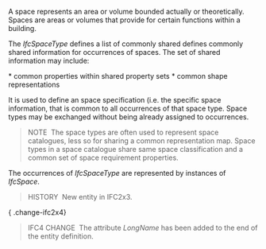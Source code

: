 A space represents an area or volume bounded actually or theoretically. Spaces are areas or volumes that provide for certain functions within a building.

The _IfcSpaceType_ defines a list of commonly shared defines commonly shared information for occurrences of spaces. The set of shared information may include:

\* common properties within shared property sets 
\* common shape representations 

It is used to define an space specification (i.e. the specific space information, that is common to all occurrences of that space type. Space types may be exchanged without being already assigned to occurrences.

> NOTE&nbsp; The space types are often used to represent space catalogues, less so for sharing a common representation map. Space types in a space catalogue share same space classification and a common set of space requirement properties.

The occurrences of _IfcSpaceType_ are represented by instances of _IfcSpace_.

> HISTORY&nbsp; New entity in IFC2x3.

{ .change-ifc2x4}
> IFC4 CHANGE&nbsp; The attribute _LongName_ has been added to the end of the entity definition.
